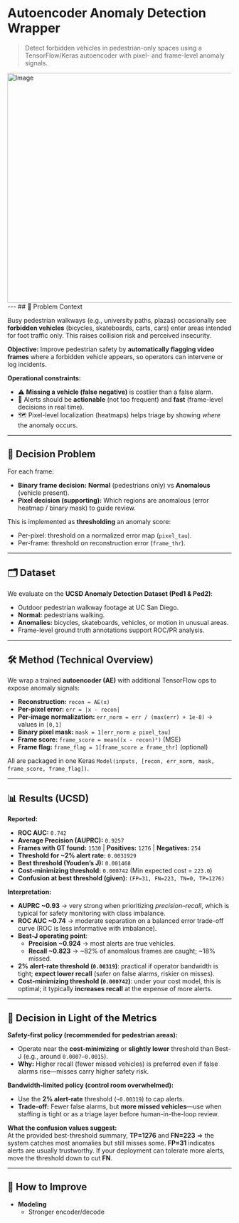 # Autoencoder Anomaly Detection Wrapper

> Detect forbidden vehicles in pedestrian-only spaces using a TensorFlow/Keras autoencoder with pixel- and frame-level anomaly signals.
<img width="971" height="517" alt="Image" src="https://github.com/user-attachments/assets/65dbc1a7-035d-49f9-805a-12560f4967e3" />
---
## 🧭 Problem Context

Busy pedestrian walkways (e.g., university paths, plazas) occasionally see **forbidden vehicles** (bicycles, skateboards, carts, cars) enter areas intended for foot traffic only. This raises collision risk and perceived insecurity.

**Objective:** Improve pedestrian safety by **automatically flagging video frames** where a forbidden vehicle appears, so operators can intervene or log incidents.

**Operational constraints:**
- ⚠️ **Missing a vehicle (false negative)** is costlier than a false alarm.
- 🔔 Alerts should be **actionable** (not too frequent) and **fast** (frame-level decisions in real time).
- 🗺️ Pixel-level localization (heatmaps) helps triage by showing *where* the anomaly occurs.

---

## 🧩 Decision Problem

For each frame:
- **Binary frame decision:** **Normal** (pedestrians only) vs **Anomalous** (vehicle present).
- **Pixel decision (supporting):** Which regions are anomalous (error heatmap / binary mask) to guide review.

This is implemented as **thresholding** an anomaly score:
- Per-pixel: threshold on a normalized error map (`pixel_tau`).
- Per-frame: threshold on reconstruction error (`frame_thr`).

---

## 🗂 Dataset

We evaluate on the **UCSD Anomaly Detection Dataset (Ped1 & Ped2)**:
- Outdoor pedestrian walkway footage at UC San Diego.
- **Normal:** pedestrians walking.
- **Anomalies:** bicycles, skateboards, vehicles, or motion in unusual areas.
- Frame-level ground truth annotations support ROC/PR analysis.

---

## 🛠️ Method (Technical Overview)

We wrap a trained **autoencoder (AE)** with additional TensorFlow ops to expose anomaly signals:

- **Reconstruction:** `recon = AE(x)`  
- **Per-pixel error:** `err = |x - recon|`
- **Per-image normalization:** `err_norm = err / (max(err) + 1e-8)` → values in `[0,1]`  
- **Binary pixel mask:** `mask = 1[err_norm ≥ pixel_tau]`
- **Frame score:** `frame_score = mean((x - recon)²)` (MSE)
- **Frame flag:** `frame_flag = 1[frame_score ≥ frame_thr]` (optional)

All are packaged in one Keras `Model(inputs, [recon, err_norm, mask, frame_score, frame_flag])`.

---

## 📊 Results (UCSD)

**Reported:**
- **ROC AUC:** `0.742`
- **Average Precision (AUPRC):** `0.9257`
- **Frames with GT found:** `1530` | **Positives:** `1276` | **Negatives:** `254`
- **Threshold for ~2% alert rate:** `0.0031929`
- **Best threshold (Youden’s J):** `0.001468`
- **Cost-minimizing threshold:** `0.000742` (Min expected cost = `223.0`)
- **Confusion at best threshold (given):** `(FP=31, FN=223, TN=0, TP=1276)`

**Interpretation:**
- **AUPRC ~0.93** → very strong when prioritizing *precision–recall*, which is typical for safety monitoring with class imbalance.
- **ROC AUC ~0.74** → moderate separation on a balanced error trade-off curve (ROC is less informative with imbalance).
- **Best-J operating point**:  
  - **Precision ~0.924** → most alerts are true vehicles.  
  - **Recall ~0.823** → ~82% of anomalous frames are caught; ~18% missed.
- **2% alert-rate threshold (`0.00319`)**: practical if operator bandwidth is tight; **expect lower recall** (safer on false alarms, riskier on misses).
- **Cost-minimizing threshold (`0.000742`)**: under your cost model, this is optimal; it typically **increases recall** at the expense of more alerts.

---

## 🧠 Decision in Light of the Metrics

**Safety-first policy (recommended for pedestrian areas):**
- Operate near the **cost-minimizing** or **slightly lower** threshold than Best-J (e.g., around `0.0007–0.0015`).  
- **Why:** Higher recall (fewer missed vehicles) is preferred even if false alarms rise—misses carry higher safety risk.

**Bandwidth-limited policy (control room overwhelmed):**
- Use the **2% alert-rate** threshold (`~0.00319`) to cap alerts.  
- **Trade-off:** Fewer false alarms, but **more missed vehicles**—use when staffing is tight or as a triage layer before human-in-the-loop review.

**What the confusion values suggest:**  
At the provided best-threshold summary, **TP=1276** and **FN=223** ⇒ the system catches most anomalies but still misses some. **FP=31** indicates alerts are usually trustworthy. If your deployment can tolerate more alerts, move the threshold down to cut **FN**.

---

## 🔧 How to Improve

- **Modeling**
  - Stronger encoder/decode
